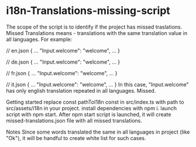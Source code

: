 # i18n-Translations-missing-script

The scope of the script is to identify if the project has missed traslations. Missed Translations means - translations with the same translation value in all languages.
 For example:

// en.json
{
  ...
  "Input.welcome": "welcome",
  ...
}

// de.json
{
  ...
  "Input.welcome": "welcome",
  ...
}

// fr.json
{
  ...
  "Input.welcome": "welcome",
  ...
}

// it.json
{
  ...
  "Input.welcome": "welcome",
  ...
}
In this case, "Input.welcome" has only english translation repeated in all languages. Missed.

Getting started
replace const pathToI18n const in src/index.ts with path to src/assets/i18n in your project.
install dependencies with npm i.
launch script with npm start.
After npm start script is launched, it will create missed-translations.json file with all missed translations.

Notes
Since some words translated the same in all languages in project (like "Ok"), it will be handful to create white list for such cases.
